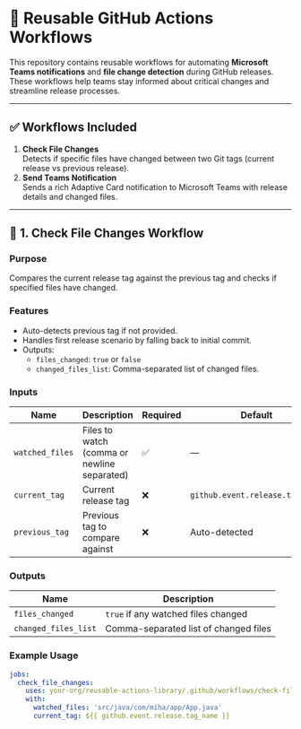 # 🔄 Reusable GitHub Actions Workflows

This repository contains reusable workflows for automating **Microsoft Teams notifications** and **file change detection** during GitHub releases. These workflows help teams stay informed about critical changes and streamline release processes.

---

## ✅ Workflows Included
1. **Check File Changes**  
   Detects if specific files have changed between two Git tags (current release vs previous release).
2. **Send Teams Notification**  
   Sends a rich Adaptive Card notification to Microsoft Teams with release details and changed files.

---

## 📂 1. Check File Changes Workflow

### **Purpose**
Compares the current release tag against the previous tag and checks if specified files have changed.

### **Features**
- Auto-detects previous tag if not provided.
- Handles first release scenario by falling back to initial commit.
- Outputs:
  - `files_changed`: `true` or `false`
  - `changed_files_list`: Comma-separated list of changed files.

### **Inputs**
| Name           | Description                              | Required | Default |
|---------------|------------------------------------------|----------|---------|
| `watched_files` | Files to watch (comma or newline separated) | ✅ | — |
| `current_tag` | Current release tag                     | ❌ | `github.event.release.tag_name` |
| `previous_tag`| Previous tag to compare against         | ❌ | Auto-detected |

### **Outputs**
| Name                | Description                              |
|---------------------|------------------------------------------|
| `files_changed`     | `true` if any watched files changed     |
| `changed_files_list`| Comma-separated list of changed files   |

### **Example Usage**
```yaml
jobs:
  check_file_changes:
    uses: your-org/reusable-actions-library/.github/workflows/check-file-changes.yml@main
    with:
      watched_files: 'src/java/com/miha/app/App.java'
      current_tag: ${{ github.event.release.tag_name }}
